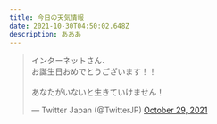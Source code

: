 ```yaml
---
title: 今日の天気情報
date: 2021-10-30T04:50:02.648Z
description: あああ
---
```

<!--StartFragment-->

<blockquote class="twitter-tweet"><p lang="ja" dir="ltr">インターネットさん、<br>お誕生日おめでとうございます！！<br><br>あなたがいないと生きていけません！</p>&mdash; Twitter Japan (@TwitterJP) <a href="https://twitter.com/TwitterJP/status/1453887253558747140?ref_src=twsrc%5Etfw">October 29, 2021</a></blockquote> <script async src="https://platform.twitter.com/widgets.js" charset="utf-8"></script>

<!--EndFragment-->
